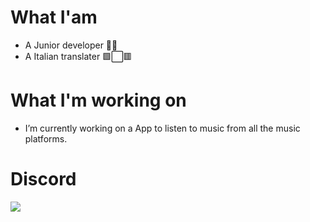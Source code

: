 # What I'am 
- A Junior developer 🐱‍💻
- A Italian translater 🟩⬜🟥

# What I'm working on
-  I’m currently working on a App to listen to music from all the music platforms.

# Discord
![](https://discord.c99.nl/widget/theme-3/881119584156000326.png)
